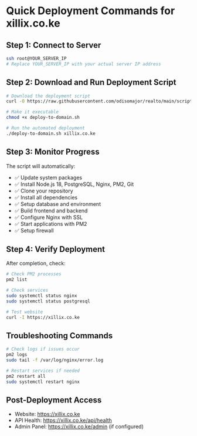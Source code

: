 # Quick Deployment Commands for xillix.co.ke

## Step 1: Connect to Server

```bash
ssh root@YOUR_SERVER_IP
# Replace YOUR_SERVER_IP with your actual server IP address
```

## Step 2: Download and Run Deployment Script

```bash
# Download the deployment script
curl -O https://raw.githubusercontent.com/odisomajor/realto/main/scripts/deploy-to-domain.sh

# Make it executable
chmod +x deploy-to-domain.sh

# Run the automated deployment
./deploy-to-domain.sh xillix.co.ke
```

## Step 3: Monitor Progress

The script will automatically:

- ✅ Update system packages
- ✅ Install Node.js 18, PostgreSQL, Nginx, PM2, Git
- ✅ Clone your repository
- ✅ Install all dependencies
- ✅ Setup database and environment
- ✅ Build frontend and backend
- ✅ Configure Nginx with SSL
- ✅ Start applications with PM2
- ✅ Setup firewall

## Step 4: Verify Deployment

After completion, check:

```bash
# Check PM2 processes
pm2 list

# Check services
sudo systemctl status nginx
sudo systemctl status postgresql

# Test website
curl -I https://xillix.co.ke
```

## Troubleshooting Commands

```bash
# Check logs if issues occur
pm2 logs
sudo tail -f /var/log/nginx/error.log

# Restart services if needed
pm2 restart all
sudo systemctl restart nginx
```

## Post-Deployment Access

- Website: https://xillix.co.ke
- API Health: https://xillix.co.ke/api/health
- Admin Panel: https://xillix.co.ke/admin (if configured)

